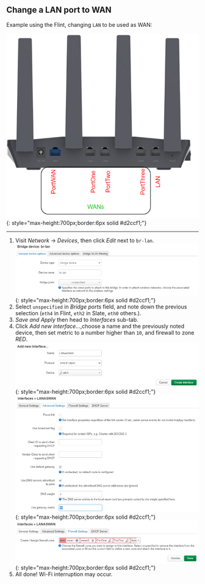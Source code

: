 ## Change a LAN port to WAN

Example using the Flint, changing `LAN` to be used as WAN:

![](assets/flintports.png){: style="max-height:700px;border:6px solid #d2ccf1;"}

***

1. Visit *Network* -> *Devices*, then click *Edit* next to `br-lan`.
![](assets/wan/1.webp){: style="max-height:700px;border:6px solid #d2ccf1;"}
2. Select `unspecified` in *Bridge ports* field, and note down the previous selection (`eth4` in Flint, `eth2` in Slate, `eth0` others.).
3. *Save and Apply* then head to *Interfaces* sub-tab.
4. Click *Add new interface...*,choose a name and the previously noted device, then set metric to a number higher than `10`, and firewall to zone *RED*.
![](assets/wan/2.webp){: style="max-height:700px;border:6px solid #d2ccf1;"}
![](assets/wan/3.webp){: style="max-height:700px;border:6px solid #d2ccf1;"}
![](assets/wan/4.webp){: style="max-height:700px;border:6px solid #d2ccf1;"}
5. All done! Wi-Fi interruption may occur.